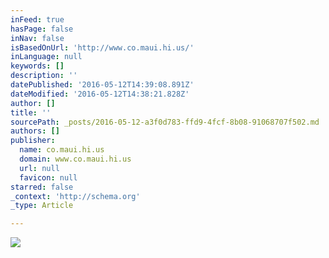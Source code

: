 ```yaml
---
inFeed: true
hasPage: false
inNav: false
isBasedOnUrl: 'http://www.co.maui.hi.us/'
inLanguage: null
keywords: []
description: ''
datePublished: '2016-05-12T14:39:08.891Z'
dateModified: '2016-05-12T14:38:21.828Z'
author: []
title: ''
sourcePath: _posts/2016-05-12-a3f0d783-ffd9-4fcf-8b08-91068707f502.md
authors: []
publisher:
  name: co.maui.hi.us
  domain: www.co.maui.hi.us
  url: null
  favicon: null
starred: false
_context: 'http://schema.org'
_type: Article

---
```

![](https://the-grid-user-content.s3-us-west-2.amazonaws.com/d943dc0a-a2b3-4ff9-8b97-5d97d71dfd8a.png)